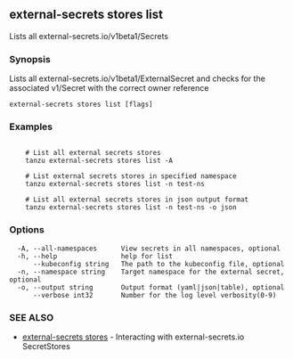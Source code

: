 ## external-secrets stores list

Lists all external-secrets.io/v1beta1/Secrets

### Synopsis

Lists all external-secrets.io/v1beta1/ExternalSecret and checks for the associated v1/Secret with the correct owner reference

```
external-secrets stores list [flags]
```

### Examples

```

    # List all external secrets stores
    tanzu external-secrets stores list -A
	
    # List external secrets stores in specified namespace	
    tanzu external-secrets stores list -n test-ns
	
    # List all external secrets stores in json output format	
    tanzu external-secrets stores list -n test-ns -o json
```

### Options

```
  -A, --all-namespaces      View secrets in all namespaces, optional
  -h, --help                help for list
      --kubeconfig string   The path to the kubeconfig file, optional
  -n, --namespace string    Target namespace for the external secret, optional
  -o, --output string       Output format (yaml|json|table), optional
      --verbose int32       Number for the log level verbosity(0-9)
```

### SEE ALSO

* [external-secrets stores](external-secrets_stores.md)	 - Interacting with external-secrets.io SecretStores

